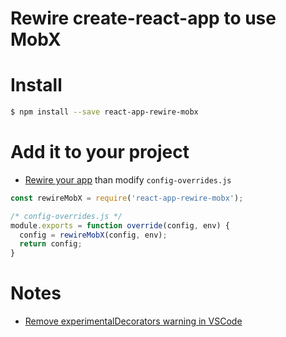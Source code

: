 # Rewire create-react-app to use MobX

# Install

```bash
$ npm install --save react-app-rewire-mobx
```

# Add it to your project

* [Rewire your app](https://github.com/timarney/react-app-rewired#how-to-rewire-your-create-react-app-project) than modify `config-overrides.js`

```javascript
const rewireMobX = require('react-app-rewire-mobx');

/* config-overrides.js */
module.exports = function override(config, env) {
  config = rewireMobX(config, env);
  return config;
}
```

# Notes

* [Remove experimentalDecorators warning in VSCode](https://ihatetomatoes.net/how-to-remove-experimentaldecorators-warning-in-vscode)

